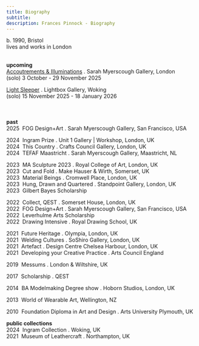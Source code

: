 ```yaml
---
title: Biography
subtitle: 
description: Frances Pinnock - Biography
---  
```

b. 1990, Bristol  
lives and works in London  
<br />    

**upcoming**  
[Accoutrements & Illuminations](https://www.sarahmyerscough.com/exhibitions/70-frances-pinnock-solo-show-gallery-solo-show-2025/) . Sarah Myerscough Gallery, London  
(solo) 3 October - 29 November 2025

[Light Sleeper](https://www.thelightbox.org.uk/whats-on/frances-pinnock-light-sleeper) . Lightbox Gallery, Woking  
(solo) 15 November 2025 - 18 January 2026  
<br /> 
<br />  
**past**  
2025&nbsp;&nbsp;FOG Design+Art . Sarah Myerscough Gallery, San Francisco, USA  

2024&nbsp;&nbsp;Ingram Prize . Unit 1 Gallery | Workshop, London, UK  
2024&nbsp;&nbsp;This Country . Crafts Council Gallery, London, UK  
2024&nbsp;&nbsp;TEFAF Maastricht . Sarah Myerscough Gallery, Maastricht, NL  

2023&nbsp;&nbsp;MA Sculpture 2023 . Royal College of Art, London, UK  
2023&nbsp;&nbsp;Cut and Fold . Make Hauser & Wirth, Somerset, UK  
2023&nbsp;&nbsp;Material Beings . Cromwell Place, London, UK  
2023&nbsp;&nbsp;Hung, Drawn and Quartered . Standpoint Gallery, London, UK  
2023&nbsp;&nbsp;Gilbert Bayes Scholarship  

2022&nbsp;&nbsp;Collect, QEST . Somerset House, London, UK  
2022&nbsp;&nbsp;FOG Design+Art . Sarah Myerscough Gallery, San Francisco, USA  
2022&nbsp;&nbsp;Leverhulme Arts Scholarship  
2022&nbsp;&nbsp;Drawing Intensive .  Royal Drawing School, UK  

2021&nbsp;&nbsp;Future Heritage . Olympia, London, UK  
2021&nbsp;&nbsp;Welding Cultures . SoShiro Gallery, London, UK  
2021&nbsp;&nbsp;Artefact . Design Centre Chelsea Harbour, London, UK  
2021&nbsp;&nbsp;Developing your Creative Practice . Arts Council England  

2019&nbsp;&nbsp;Messums . London & Wiltshire, UK  

2017&nbsp;&nbsp;Scholarship . QEST  

2014&nbsp;&nbsp;BA Modelmaking Degree show . Hoborn Studios, London, UK  

2013&nbsp;&nbsp;World of Wearable Art, Wellington, NZ  

2010&nbsp;&nbsp;Foundation Diploma in Art and Design . Arts University Plymouth, UK
<br />  

**public collections**  
2024&nbsp;&nbsp;Ingram Collection . Woking, UK  
2021&nbsp;&nbsp;Museum of Leathercraft . Northampton, UK  
<br />



 









  










 



  










 











